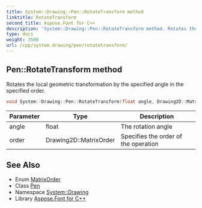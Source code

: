 ```yaml
---
title: System::Drawing::Pen::RotateTransform method
linktitle: RotateTransform
second_title: Aspose.Font for C++
description: 'System::Drawing::Pen::RotateTransform method. Rotates the local geometric transformation by the specified angle in the specified order in C++.'
type: docs
weight: 3500
url: /cpp/system.drawing/pen/rotatetransform/
---
```

## Pen::RotateTransform method


Rotates the local geometric transformation by the specified angle in the specified order.

```cpp
void System::Drawing::Pen::RotateTransform(float angle, Drawing2D::MatrixOrder order=Drawing2D::MatrixOrder::Prepend)
```


| Parameter | Type | Description |
| --- | --- | --- |
| angle | float | The rotation angle |
| order | Drawing2D::MatrixOrder | Specifies the order of the operation |

## See Also

* Enum [MatrixOrder](../../../system.drawing.drawing2d/matrixorder/)
* Class [Pen](../)
* Namespace [System::Drawing](../../)
* Library [Aspose.Font for C++](../../../)

